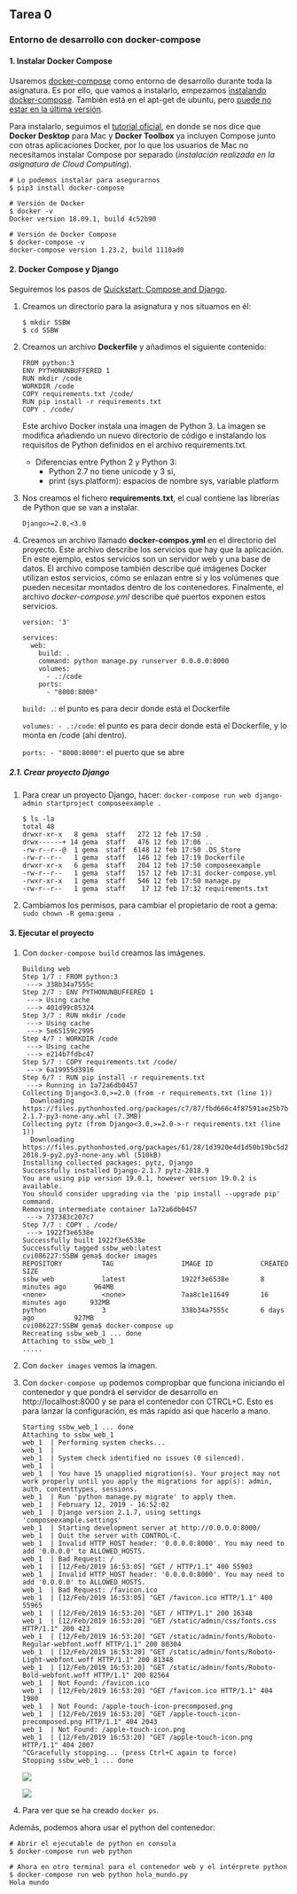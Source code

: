 ## Tarea 0

### Entorno de desarrollo con docker-compose

#### 1. Instalar Docker Compose

Usaremos [docker-compose](https://docs.docker.com/compose/) como entorno de desarrollo durante toda la asignatura. Es por ello, que vamos a instalarlo, empezamos [instalando docker-compose](https://docs.docker.com/compose/install/). También está en el apt-get de ubuntu, pero [puede no estar en la última versión](https://linuxize.com/post/how-to-install-and-use-docker-compose-on-ubuntu-18-04/).

Para instalarlo, seguimos el [tutorial oficial](https://docs.docker.com/compose/install/), en donde se nos dice que **Docker Desktop** para Mac y **Docker Toolbox** ya incluyen Compose junto con otras aplicaciones Docker, por lo que los usuarios de Mac no necesitamos instalar Compose por separado (_instalación realizada en la asignatura de Cloud Computing_).

~~~
# Lo podemos instalar para asegurarnos
$ pip3 install docker-compose

# Versión de Docker
$ docker -v
Docker version 18.09.1, build 4c52b90

# Versión de Docker Compose
$ docker-compose -v
docker-compose version 1.23.2, build 1110ad0
~~~

#### 2. Docker Compose y Django

Seguiremos los pasos de [Quickstart: Compose and Django](https://docs.docker.com/compose/django/).

1. Creamos un directorio para la asignatura y nos situamos en él:

	~~~
	$ mkdir SSBW
	$ cd SSBW
	~~~


2. Creamos un archivo **Dockerfile** y añadimos el siguiente contenido:

	~~~
	FROM python:3
	ENV PYTHONUNBUFFERED 1
	RUN mkdir /code
	WORKDIR /code
	COPY requirements.txt /code/
	RUN pip install -r requirements.txt
	COPY . /code/
	~~~

	Este archivo Docker instala una imagen de Python 3. La imagen se modifica añadiendo un nuevo directorio de código e instalando los requisitos de Python definidos en el archivo requirements.txt.

	- Diferencias entre Python 2 y Python 3:
		- Python 2.7 no tiene unicode y 3 si,
		- print (sys.platform): espacios de nombre sys, variable platform


3. Nos creamos el fichero **requirements.txt**, el cual contiene las librerías de Python que se van a instalar.

	~~~
	Django>=2.0,<3.0
	~~~


4. Creamos un archivo llamado **docker-compos.yml** en el directorio del proyecto. Este archivo describe los servicios que hay que la aplicación. En este ejemplo, estos servicios son un servidor web y una base de datos. El archivo compose también describe qué imágenes Docker utilizan estos servicios, cómo se enlazan entre sí y los volúmenes que pueden necesitar montados dentro de los contenedores. Finalmente, el archivo _docker-compose.yml_ describe qué puertos exponen estos servicios.

	~~~
	version: '3'

	services:
	  web:
	    build: .
	    command: python manage.py runserver 0.0.0.0:8000
	    volumes:
	      - .:/code
	    ports:
	      - "8000:8000"
	~~~

	`build: .`: el punto es para decir donde está el Dockerfile

	`volumes: - .:/code`: el punto es para decir donde está el Dockerfile, y lo monta en /code (ahí dentro).

	`ports: - "8000:8000"`: el puerto que se abre


##### 2.1. Crear proyecto Django

1. Para crear un proyecto Django, hacer: `docker-compose run web django-admin startproject composeexample .`

	~~~
	$ ls -la
	total 48
	drwxr-xr-x   8 gema  staff   272 12 feb 17:50 .
	drwx------+ 14 gema  staff   476 12 feb 17:06 ..
	-rw-r--r--@  1 gema  staff  6148 12 feb 17:50 .DS_Store
	-rw-r--r--   1 gema  staff   146 12 feb 17:19 Dockerfile
	drwxr-xr-x   6 gema  staff   204 12 feb 17:50 composeexample
	-rw-r--r--   1 gema  staff   157 12 feb 17:31 docker-compose.yml
	-rwxr-xr-x   1 gema  staff   546 12 feb 17:50 manage.py
	-rw-r--r--   1 gema  staff    17 12 feb 17:32 requirements.txt
	~~~


2. Cambiamos los permisos, para cambiar el propietario de root a gema: `sudo chown -R gema:gema .`


#### 3. Ejecutar el proyecto

1. Con `docker-compose build` creamos las imágenes.

	~~~~
	Building web
	Step 1/7 : FROM python:3
	 ---> 338b34a7555c
	Step 2/7 : ENV PYTHONUNBUFFERED 1
	 ---> Using cache
	 ---> 401d99c85324
	Step 3/7 : RUN mkdir /code
	 ---> Using cache
	 ---> 5e65159c2995
	Step 4/7 : WORKDIR /code
	 ---> Using cache
	 ---> e214b7fdbc47
	Step 5/7 : COPY requirements.txt /code/
	 ---> 6a19955d3916
	Step 6/7 : RUN pip install -r requirements.txt
	 ---> Running in 1a72a6db0457
	Collecting Django<3.0,>=2.0 (from -r requirements.txt (line 1))
	  Downloading https://files.pythonhosted.org/packages/c7/87/fbd666c4f87591ae25b7bb374298e8629816e87193c4099d3608ef11fab9/Django-2.1.7-py3-none-any.whl (7.3MB)
	Collecting pytz (from Django<3.0,>=2.0->-r requirements.txt (line 1))
	  Downloading https://files.pythonhosted.org/packages/61/28/1d3920e4d1d50b19bc5d24398a7cd85cc7b9a75a490570d5a30c57622d34/pytz-2018.9-py2.py3-none-any.whl (510kB)
	Installing collected packages: pytz, Django
	Successfully installed Django-2.1.7 pytz-2018.9
	You are using pip version 19.0.1, however version 19.0.2 is available.
	You should consider upgrading via the 'pip install --upgrade pip' command.
	Removing intermediate container 1a72a6db0457
	 ---> 737383c207c7
	Step 7/7 : COPY . /code/
	 ---> 1922f3e6538e
	Successfully built 1922f3e6538e
	Successfully tagged ssbw_web:latest
	cvi086227:SSBW gema$ docker images
	REPOSITORY          TAG                 IMAGE ID            CREATED             SIZE
	ssbw_web            latest              1922f3e6538e        8 minutes ago       964MB
	<none>              <none>              7aa8c1e11649        16 minutes ago      932MB
	python              3                   338b34a7555c        6 days ago          927MB
	cvi086227:SSBW gema$ docker-compose up
	Recreating ssbw_web_1 ... done
	Attaching to ssbw_web_1
	.....
	~~~~


2. Con `docker images` vemos la imagen.


3. Con `docker-compose up` podemos compropbar que funciona iniciando el contenedor y que pondrá el servidor de desarrollo en http://localhost:8000 y se para el contenedor con CTRCL+C. Esto es para lanzar la configuración, es más rapido así que hacerlo a mano.

	~~~
	Starting ssbw_web_1 ... done
	Attaching to ssbw_web_1
	web_1  | Performing system checks...
	web_1  |
	web_1  | System check identified no issues (0 silenced).
	web_1  |
	web_1  | You have 15 unapplied migration(s). Your project may not work properly until you apply the migrations for app(s): admin, auth, contenttypes, sessions.
	web_1  | Run 'python manage.py migrate' to apply them.
	web_1  | February 12, 2019 - 16:52:02
	web_1  | Django version 2.1.7, using settings 'composeexample.settings'
	web_1  | Starting development server at http://0.0.0.0:8000/
	web_1  | Quit the server with CONTROL-C.
	web_1  | Invalid HTTP_HOST header: '0.0.0.0:8000'. You may need to add '0.0.0.0' to ALLOWED_HOSTS.
	web_1  | Bad Request: /
	web_1  | [12/Feb/2019 16:53:05] "GET / HTTP/1.1" 400 55903
	web_1  | Invalid HTTP_HOST header: '0.0.0.0:8000'. You may need to add '0.0.0.0' to ALLOWED_HOSTS.
	web_1  | Bad Request: /favicon.ico
	web_1  | [12/Feb/2019 16:53:05] "GET /favicon.ico HTTP/1.1" 400 55965
	web_1  | [12/Feb/2019 16:53:20] "GET / HTTP/1.1" 200 16348
	web_1  | [12/Feb/2019 16:53:20] "GET /static/admin/css/fonts.css HTTP/1.1" 200 423
	web_1  | [12/Feb/2019 16:53:20] "GET /static/admin/fonts/Roboto-Regular-webfont.woff HTTP/1.1" 200 80304
	web_1  | [12/Feb/2019 16:53:20] "GET /static/admin/fonts/Roboto-Light-webfont.woff HTTP/1.1" 200 81348
	web_1  | [12/Feb/2019 16:53:20] "GET /static/admin/fonts/Roboto-Bold-webfont.woff HTTP/1.1" 200 82564
	web_1  | Not Found: /favicon.ico
	web_1  | [12/Feb/2019 16:53:20] "GET /favicon.ico HTTP/1.1" 404 1980
	web_1  | Not Found: /apple-touch-icon-precomposed.png
	web_1  | [12/Feb/2019 16:53:20] "GET /apple-touch-icon-precomposed.png HTTP/1.1" 404 2043
	web_1  | Not Found: /apple-touch-icon.png
	web_1  | [12/Feb/2019 16:53:20] "GET /apple-touch-icon.png HTTP/1.1" 404 2007
	^CGracefully stopping... (press Ctrl+C again to force)
	Stopping ssbw_web_1 ... done
	~~~

	![](imagenes/2.png)

	![](imagenes/1.png)


4. Para ver que se ha creado `docker ps`.


Además, podemos ahora usar el python del contenedor:

~~~
# Abrir el ejecutable de python en consola
$ docker-compose run web python

# Ahora en otro terminal para el contenedor web y el intérprete python
$ docker-compose run web python hola_mundo.py
Hola mundo
~~~

<!----
----
**Para la próxima clase `ipython`**
----->
